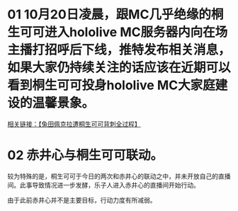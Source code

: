 # 01 10月20日凌晨，跟MC几乎绝缘的桐生可可进入hololive MC服务器内向在场主播打招呼后下线，推特发布相关消息，如果大家仍持续关注的话应该在近期可以看到桐生可可投身hololive MC大家庭建设的温馨景象。

[相关链接：【兔田佩克拉遭桐生可可背刺全过程】](https://www.bilibili.com/video/BV1Uv411k7zP)

# 02 赤井心与桐生可可联动。

较为特殊的是，桐生可可于今日的两次和赤井心的联动之中，并未开放自己的直播间。此事导致情况进一步发酵，乐子人进入赤井心的直播间开始行动。

由于此前赤井心并不是主要目标，行动力度有所减弱。